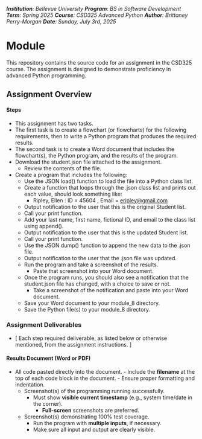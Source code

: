 _**Institution**: Bellevue University_
_**Program**: BS in Software Development_
_**Term**: Spring 2025_
_**Course**: CSD325 Advanced Python_
_**Author**: Brittaney Perry-Morgan_
_**Date**: Sunday, July 3rd, 2025_

# Module

This repository contains the source code for an assignment in the CSD325 course. The assignment is designed to demonstrate proficiency in advanced Python programming.

## Assignment Overview

#### Steps

<!-- For this assignment, you have two tasks. The first is to create a flowchart (or flowcharts) for the following requirements, then to write a Python program that produces the required results:

Create (if you haven't already) a directory in CSD-325 named module-8.
Open up a drawing application. Use a text element to include your name and assignment number at the top of the drawing. Create a flowchart that models the program below. Either copy/paste the diagram into a Word document or save as a .pdf. File should be saved to your module-8 directory.
Open a Word document and put your name and assignment number at the top.
Read through Reading List above.
Download the student.json file attached to the assignment. Take a look at the contents.
Create a program that includes the following:
Use the JSON load()  function to load the file into a Python class list.
Create a function that loops through the .json class list and prints out each value, should look something like:
Ripley, Ellen : ID = 45604 , Email = eripley@gmail.com
Output notification to the user that this is the original Student list.
Call your print function.
Add your last name, first name, fictional ID, and email to the class list using append().
Output notification to the user that this is the updated Student list.
Call your print function.
Use the JSON dump() function to append the new data to the .json file.
Output notification to the user that the .json file was updated.
Run the program and take a screenshot of the results. Paste that screenshot into your Word document.
Once the program runs, you should also see a notification that the student.json file has changed, with a choice to save or not. Take a screen shot of the notification and paste into your Word document. Should look similar to :
Decorative

Open the .json file and copy the contents, then paste that into your Word document.
Save your Word document to your module-8 directory.
Save the Python file(s) to your module-8 directory -->

- This assignment has two tasks.
- The first task is to create a flowchart (or flowcharts) for the following requirements, then to write a Python program that produces the required results.
- The second task is to create a Word document that includes the flowchart(s), the Python program, and the results of the program.
- Download the student.json file attached to the assignment.
  - Review the contents of the file.
- Create a program that includes the following:
  - Use the JSON load() function to load the file into a Python class list.
  - Create a function that loops through the .json class list and prints out each value, should look something like:
    - Ripley, Ellen : ID = 45604 , Email = eripley@gmail.com
  - Output notification to the user that this is the original Student list.
  - Call your print function.
  - Add your last name, first name, fictional ID, and email to the class list using append().
  - Output notification to the user that this is the updated Student list.
  - Call your print function.
  - Use the JSON dump() function to append the new data to the .json file.
  - Output notification to the user that the .json file was updated.
  - Run the program and take a screenshot of the results.
    - Paste that screenshot into your Word document.
  - Once the program runs, you should also see a notification that the student.json file has changed, with a choice to save or not.
    - Take a screenshot of the notification and paste into your Word document.
  - Save your Word document to your module_8 directory.
  - Save the Python file(s) to your module_8 directory.

### Assignment Deliverables

- [ Each step required deliverable, as listed below or otherwise mentioned, from the assignment instructions. ]

#### Results Document (Word or PDF)

- All code pasted directly into the document. - Include the **filename** at the top of each code block in the document. - Ensure proper formatting and indentation.
  - Screenshot(s) of the programming running successfully.
    - Must show **visible current timestamp** (e.g., system time/date in the corner).
      - **Full-screen** screenshots are preferred.
  - Screenshot(s) demonstrating 100% test coverage.
    - Run the program with **multiple inputs**, if necessary.
    - Make sure all input and output are clearly visible.
